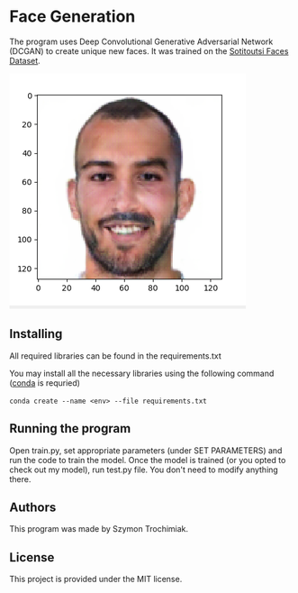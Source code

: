 # Face Generation
The program uses Deep Convolutional Generative Adversarial Network (DCGAN) to create unique new faces. It was trained on the [Sotitoutsi Faces Dataset](https://sortitoutsi.net/graphics/style/1/cut-out-player-faces).

![](assets/Generated%20Face.png)

## Installing
All required libraries can be found in the requirements.txt

You may install all the necessary libraries using the following command ([conda](https://docs.conda.io/en/latest/) is requried)

```conda create --name <env> --file requirements.txt```

## Running the program
Open train.py, set appropriate parameters (under SET PARAMETERS) and run the code to train the model. Once the model is trained (or you opted to check out my model), run test.py file. You don't need to modify anything there.

## Authors
This program was made by Szymon Trochimiak.

## License
This project is provided under the MIT license.
